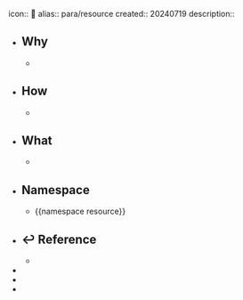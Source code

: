 icon:: 📄
alias:: para/resource
created:: 20240719
description::

- ## Why
  -
- ## How
  -
- ## What
  -
- ## Namespace
  - {{namespace resource}}
- ## ↩ Reference
  -
-
-
-